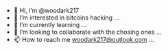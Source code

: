 - 👋 Hi, I’m @woodark217
- 👀 I’m interested in bitcoins hacking ...
- 🌱 I’m currently learning ...
- 💞️ I’m looking to collaborate with the chosing ones ...
- 📫 How to reach me woodark217@outlook.com ...

<!---
woodark217/woodark217 is a ✨ special ✨ repository because its `README.md` (this file) appears on your GitHub profile.
You can click the Preview link to take a look at your changes.
--->
